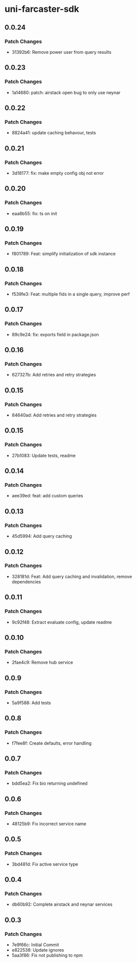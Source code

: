 # uni-farcaster-sdk

## 0.0.24

### Patch Changes

- 31392b6: Remove power user from query results

## 0.0.23

### Patch Changes

- 1a14680: patch: airstack open bug to only use neynar

## 0.0.22

### Patch Changes

- 8824a41: update caching behavour, tests

## 0.0.21

### Patch Changes

- 3d18177: fix: make empty config obj not error

## 0.0.20

### Patch Changes

- eaa8b55: fix: ts on init

## 0.0.19

### Patch Changes

- f801789: Feat: simplify initialization of sdk instance

## 0.0.18

### Patch Changes

- f539fe3: Feat: multiple fids in a single query, improve perf

## 0.0.17

### Patch Changes

- 89c9e24: fix: exports field in package.json

## 0.0.16

### Patch Changes

- 627327b: Add retries and retry strategies

## 0.0.15

### Patch Changes

- 84640ad: Add retries and retry strategies

## 0.0.15

### Patch Changes

- 27b1083: Update tests, readme

## 0.0.14

### Patch Changes

- aee39ed: feat: add custom queries

## 0.0.13

### Patch Changes

- 45d5994: Add query caching

## 0.0.12

### Patch Changes

- 328181d: Feat: Add query caching and invalidation, remove dependencies

## 0.0.11

### Patch Changes

- 9c92f48: Extract evaluate config, update readme

## 0.0.10

### Patch Changes

- 2fae4c9: Remove hub service

## 0.0.9

### Patch Changes

- 5a9f588: Add tests

## 0.0.8

### Patch Changes

- f7fee8f: Create defaults, error handling

## 0.0.7

### Patch Changes

- bdd5ea2: Fix bio returning undefined

## 0.0.6

### Patch Changes

- 48125b9: Fix incorrect service name

## 0.0.5

### Patch Changes

- 3bd481d: Fix active service type

## 0.0.4

### Patch Changes

- db60b92: Complete airstack and neynar services

## 0.0.3

### Patch Changes

- 7e9f66c: Initial Commit
- e822538: Update ignores
- 5aa3f86: Fix not publishing to npm
